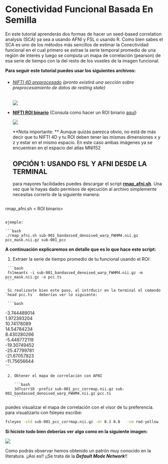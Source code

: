 

# Conectividad Funcional Basada En Semilla

En este tutorial aprenderás dos formas de hacer un seed-based correlation analysis (SCA) ya sea a usando AFNI y FSL  o usando R. Como bien sabes el SCA es uno de los métodos más sencillos  de estimar la Conectividad funcional en el cual primero se extrae la serie temporal promedio de una región de interés y luego  se computa un mapa de correlación (pearson) de esa serie de tiempo con la del resto de los voxeles de la imagen funcional. 

**Para seguir este tutorial puedes usar los siguientes archivos:**

- ###### [NIFTI  4D preprocesado](/home/alfonso/Desktop/sub-001_bandassed_denoised_warp_FWHM4.nii.gz) (pronto existirá una sección sobre preprocesamiento de datos de  resting state)

  ![](/home/alfonso/Videos/func.gif)

- **[ NIFTI ROI binario](/home/alfonso/Desktop/pcc_mask.nii.gz)** (Consula como hacer un ROI binario [aquí](linkdelroi.com))

  ![](/home/alfonso/Desktop/pcc_mask.png)

  

  **Nota importante: ** Aunque quizás parezca obvio, no está de más decir que tu NIFTI 4D y tu ROI deben tener las mismas dimensiones x y z y estar en el mismo espacio. En este caso ambas imágenes ya se encuentran en el espacio del atlas MNI152

  
  
  ## OPCIÓN 1: USANDO FSL Y AFNI  DESDE LA TERMINAL

  para mayores facilidades puedes descargar el script **[rmap_afni.sh](/home/alfonso/scripts/rmap_afni.sh)**. Una vez que le hayas dado permisos de ejecución al archivo simplemente necesitas correrlo de la siguiente manera:

  ```bash
rmap_afni.sh <archivo NIFTI preprocesado> < ROI binario> <nombre del output>
  ```
  
  ejemplo: 

  ```bash
./rmap_afni.sh sub-001_bandassed_denoised_warp_FWHM4.nii.gz pcc_mask.nii.gz sub-001_pcc
  ```

  **A continuación explicaremos en detalle que es lo que hace este script:**
  
  1.  Extraer la serie de tiempo promedio de tu funcional usando el ROI:
  
     ```bash
     fslmeants -i sub-001_bandassed_denoised_warp_FWHM4.nii.gz -m pcc_mask.nii.gz -o pcc.ts
     ```
  
     Si realizaste bien este paso, al intrducir en la terminal el comando `head pcc.ts`  deberías ver lo siguiente:
  
     ```bash
  -3.744489014  
   1.972393204  
     10.74178089  
     14.54784234  
     8.430280266  
     -5.448772119  
     -19.30749452  
     -25.47799781  
     -21.67057823  
     -11.75656644  
     ```
     
     2. Obtener el mapa de correlación con AFNI
  
        ```bash
        3dTcorr1D -prefix sub-001_pcc_corrmap.nii.gz sub-001_bandassed_denoised_warp_FWHM4.nii.gz pcc.ts
        ```



puedes visualizar el mapa de correlación con el visor de tu preferencia. para visualizarlo con fsleyes escribe:

```bash
fsleyes -std sub-001_pcc_corrmap.nii.gz -dr 0.3 0.8   -cm red-yellow
```

**Si hiciste todo bien deberías ver algo como en la siguiente imagen:**

![](/home/alfonso/Desktop/sub-001_pcc_corrmap.png)

Como podrás observar hemos obtenido un patrón muy conocido en la literatura. ¡¡Así es!! ¡¡Se trata de la ***Default Mode Network***!! 


